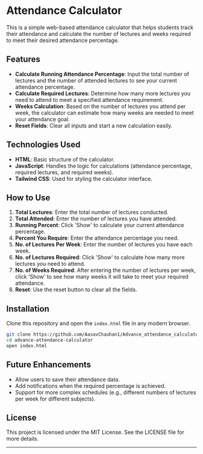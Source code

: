 # Attendance Calculator

This is a simple web-based attendance calculator that helps students track their attendance and calculate the number of lectures and weeks required to meet their desired attendance percentage.

## Features

- **Calculate Running Attendance Percentage**: Input the total number of lectures and the number of attended lectures to see your current attendance percentage.
- **Calculate Required Lectures**: Determine how many more lectures you need to attend to meet a specified attendance requirement.
- **Weeks Calculation**: Based on the number of lectures you attend per week, the calculator can estimate how many weeks are needed to meet your attendance goal.
- **Reset Fields**: Clear all inputs and start a new calculation easily.

## Technologies Used

- **HTML**: Basic structure of the calculator.
- **JavaScript**: Handles the logic for calculations (attendance percentage, required lectures, and required weeks).
- **Tailwind CSS**: Used for styling the calculator interface.

## How to Use

1. **Total Lectures**: Enter the total number of lectures conducted.
2. **Total Attended**: Enter the number of lectures you have attended.
3. **Running Percent**: Click 'Show' to calculate your current attendance percentage.
4. **Percent You Require**: Enter the attendance percentage you need.
5. **No. of Lectures Per Week**: Enter the number of lectures you have each week.
6. **No. of Lectures Required**: Click 'Show' to calculate how many more lectures you need to attend.
7. **No. of Weeks Required**: After entering the number of lectures per week, click 'Show' to see how many weeks it will take to meet your required attendance.
8. **Reset**: Use the reset button to clear all the fields.

## Installation

Clone this repository and open the `index.html` file in any modern browser.

```bash
git clone https://github.com/AasavChauhan1/Advance_attendance_calculator
cd advance-attendance-calculator
open index.html
```

## Future Enhancements

- Allow users to save their attendance data.
- Add notifications when the required percentage is achieved.
- Support for more complex schedules (e.g., different numbers of lectures per week for different subjects).

## License

This project is licensed under the MIT License. See the LICENSE file for more details.

---
